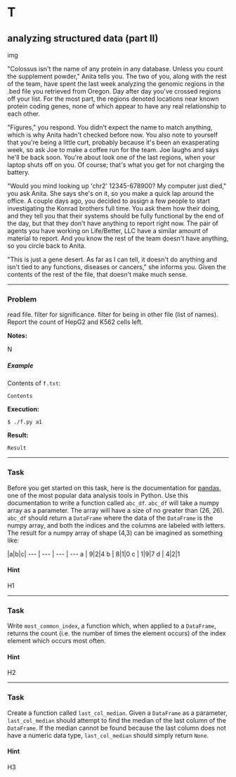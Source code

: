 T
=====

analyzing structured data (part II)
--------

img

"Colossus isn't the name of any protein in any database. Unless you count the supplement powder," Anita tells you. The two of you, along with the rest of the team, have spent the last week analyzing the genomic regions in the .bed file you retrieved from Oregon. Day after day you've crossed regions off your list. For the most part, the regions denoted locations near known protein coding genes, none of which appear to have any real relationship to each other.

"Figures," you respond. You didn't expect the name to match anything, which is why Anita hadn't checked before now. You also note to yourself that you're being a little curt, probably because it's been an exasperating week, so ask Joe to make a coffee run for the team. Joe laughs and says he'll be back soon. You're about look one of the last regions, when your laptop shuts off on you. Of course; that's what you get for not charging the battery.  

"Would you mind looking up 'chr2' 12345-678900? My computer just died," you ask Anita. She says she's on it, so you make a quick lap around the office. A couple days ago, you decided to assign a few people to start investigating the Konrad brothers full time. You ask them how their doing, and they tell you that their systems should be fully functional by the end of the day, but that they don't have anything to report right now. The pair of agents you have working on Life/Better, LLC have a similar amount of material to report. And you know the rest of the team doesn't have anything, so you circle back to Anita.

"This is just a gene desert. As far as I can tell, it doesn't do anything and isn't tied to any functions, diseases or cancers," she informs you. Given the contents of the rest of the file, that doesn't make much sense.

---

### Problem


read file. filter for significance. filter for being in other file (list of names). Report the count of HepG2 and K562 cells left.

**Notes:**

N

##### Example


Contents of `f.txt`:


    Contents


**Execution:**

`$ ./f.py a1`

**Result:**

    Result


---

### Task

Before you get started on this task, here is the documentation for [pandas](http://pandas.pydata.org/pandas-docs/stable/index.html), one of the most popular data analysis tools in Python. Use this documentation to write a function called `abc_df`. `abc_df` will take a numpy array as a parameter. The array will have a size of no greater than (26, 26). `abc_df` should return a `DataFrame` where the data of the `DataFrame` is the numpy array, and both the indices and the columns are labeled with letters. The result for a numpy array of shape (4,3) can be imagined as something like:

|a|b|c|
--- | --- | --- | ---
a | 9|2|4
b | 8|1|0
c | 1|9|7
d | 4|2|1


#### Hint

H1

---

### Task

Write `most_common_index`, a function which, when applied to a `DataFrame`, returns the count (i.e. the number of times the element occurs) of the index element which occurs most often.

#### Hint

H2

---

### Task

Create a function called `last_col_median`. Given a `DataFrame` as a parameter, `last_col_median` should attempt to find the median of the last column of the `DataFrame`. If the median cannot be found because the last column does not have a numeric data type, `last_col_median` should simply return `None`.

#### Hint

H3
